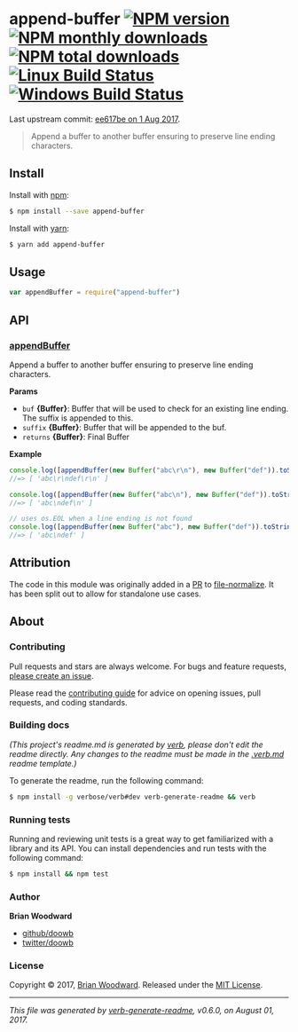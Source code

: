 # append-buffer [![NPM version](https://img.shields.io/npm/v/append-buffer.svg?style=flat)](https://www.npmjs.com/package/append-buffer) [![NPM monthly downloads](https://img.shields.io/npm/dm/append-buffer.svg?style=flat)](https://npmjs.org/package/append-buffer) [![NPM total downloads](https://img.shields.io/npm/dt/append-buffer.svg?style=flat)](https://npmjs.org/package/append-buffer) [![Linux Build Status](https://img.shields.io/travis/doowb/append-buffer.svg?style=flat&label=Travis)](https://travis-ci.org/doowb/append-buffer) [![Windows Build Status](https://img.shields.io/appveyor/ci/doowb/append-buffer.svg?style=flat&label=AppVeyor)](https://ci.appveyor.com/project/doowb/append-buffer)

Last upstream commit: [ee617be on 1 Aug 2017](https://github.com/doowb/append-buffer/commit/ee617be915a410b5aef59e8f02a551299dd7424e).

> Append a buffer to another buffer ensuring to preserve line ending characters.

## Install

Install with [npm](https://www.npmjs.com/):

```sh
$ npm install --save append-buffer
```

Install with [yarn](https://yarnpkg.com):

```sh
$ yarn add append-buffer
```

## Usage

```js
var appendBuffer = require("append-buffer")
```

## API

### [appendBuffer](index.js#L28)

Append a buffer to another buffer ensuring to preserve line ending characters.

**Params**

- `buf` **{Buffer}**: Buffer that will be used to check for an existing line ending. The suffix is appended to this.
- `suffix` **{Buffer}**: Buffer that will be appended to the buf.
- `returns` **{Buffer}**: Final Buffer

**Example**

```js
console.log([appendBuffer(new Buffer("abc\r\n"), new Buffer("def")).toString()])
//=> [ 'abc\r\ndef\r\n' ]

console.log([appendBuffer(new Buffer("abc\n"), new Buffer("def")).toString()])
//=> [ 'abc\ndef\n' ]

// uses os.EOL when a line ending is not found
console.log([appendBuffer(new Buffer("abc"), new Buffer("def")).toString()])
//=> [ 'abc\ndef' ]
```

## Attribution

The code in this module was originally added in a [PR](https://github.com/jonschlinkert/file-normalize/pull/3) to [file-normalize](https://github.com/jonschlinkert/file-normalize). It has been split out to allow for standalone use cases.

## About

### Contributing

Pull requests and stars are always welcome. For bugs and feature requests, [please create an issue](../../issues/new).

Please read the [contributing guide](.github/contributing.md) for advice on opening issues, pull requests, and coding standards.

### Building docs

_(This project's readme.md is generated by [verb](https://github.com/verbose/verb-generate-readme), please don't edit the readme directly. Any changes to the readme must be made in the [.verb.md](.verb.md) readme template.)_

To generate the readme, run the following command:

```sh
$ npm install -g verbose/verb#dev verb-generate-readme && verb
```

### Running tests

Running and reviewing unit tests is a great way to get familiarized with a library and its API. You can install dependencies and run tests with the following command:

```sh
$ npm install && npm test
```

### Author

**Brian Woodward**

- [github/doowb](https://github.com/doowb)
- [twitter/doowb](https://twitter.com/doowb)

### License

Copyright © 2017, [Brian Woodward](https://doowb.com).
Released under the [MIT License](LICENSE).

---

_This file was generated by [verb-generate-readme](https://github.com/verbose/verb-generate-readme), v0.6.0, on August 01, 2017._

